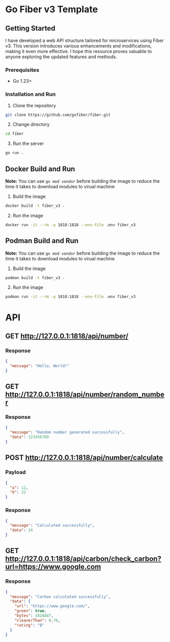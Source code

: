 # Go Fiber v3 Template

## Getting Started
I have developed a web API structure tailored for microservices using Fiber v3. This version introduces various enhancements and modifications, making it even more effective. I hope this resource proves valuable to anyone exploring the updated features and methods.

### Prerequisites

- Go 1.23+

### Installation and Run

1. Clone the repository
```bash
git clone https://github.com/gofiber/fiber.git
```

2. Change directory
```bash
cd fiber
```

3. Run the server
```bash
go run .
```

## Docker Build and Run
**Note:** You can use `go mod vendor` before building the image to reduce the time it takes to download modules to virual machine

1. Build the image
```bash
docker build -t fiber_v3 .
```

2. Run the image
```bash
docker run -it --rm -p 1818:1818 --env-file .env fiber_v3
```

## Podman Build and Run
**Note:** You can use `go mod vendor` before building the image to reduce the time it takes to download modules to virual machine

1. Build the image
```bash
podman build -t fiber_v3 .
```

2. Run the image
```bash
podman run -it --rm -p 1818:1818 --env-file .env fiber_v3
```

# API

## GET http://127.0.0.1:1818/api/number/

### Response

```json
{
  "message": "Hello, World!"
}
```

## GET http://127.0.0.1:1818/api/number/random_number

### Response

```json
{
  "message": "Random number generated successfully",
  "data": 123456789
}
```

## POST http://127.0.0.1:1818/api/number/calculate

### Payload

```json
{
  "a": 12,
  "b": 22
}
```

### Response

```json
{
  "message": "Calculated successfully",
  "data": 24
}
```

## GET http://127.0.0.1:1818/api/carbon/check_carbon?url=https://www.google.com

### Response

```json
{
  "message": "Carbon calculated successfully",
  "data": {
    "url": "https://www.google.com/",
    "green": true,
    "bytes": 1024887,
    "cleanerThan": 0.76,
    "rating": "B"
  }
}
```
